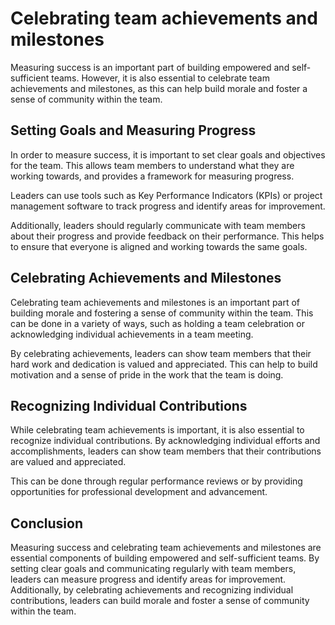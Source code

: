 Celebrating team achievements and milestones
=======================================================================================================

Measuring success is an important part of building empowered and self-sufficient teams. However, it is also essential to celebrate team achievements and milestones, as this can help build morale and foster a sense of community within the team.

Setting Goals and Measuring Progress
------------------------------------

In order to measure success, it is important to set clear goals and objectives for the team. This allows team members to understand what they are working towards, and provides a framework for measuring progress.

Leaders can use tools such as Key Performance Indicators (KPIs) or project management software to track progress and identify areas for improvement.

Additionally, leaders should regularly communicate with team members about their progress and provide feedback on their performance. This helps to ensure that everyone is aligned and working towards the same goals.

Celebrating Achievements and Milestones
---------------------------------------

Celebrating team achievements and milestones is an important part of building morale and fostering a sense of community within the team. This can be done in a variety of ways, such as holding a team celebration or acknowledging individual achievements in a team meeting.

By celebrating achievements, leaders can show team members that their hard work and dedication is valued and appreciated. This can help to build motivation and a sense of pride in the work that the team is doing.

Recognizing Individual Contributions
------------------------------------

While celebrating team achievements is important, it is also essential to recognize individual contributions. By acknowledging individual efforts and accomplishments, leaders can show team members that their contributions are valued and appreciated.

This can be done through regular performance reviews or by providing opportunities for professional development and advancement.

Conclusion
----------

Measuring success and celebrating team achievements and milestones are essential components of building empowered and self-sufficient teams. By setting clear goals and communicating regularly with team members, leaders can measure progress and identify areas for improvement. Additionally, by celebrating achievements and recognizing individual contributions, leaders can build morale and foster a sense of community within the team.

